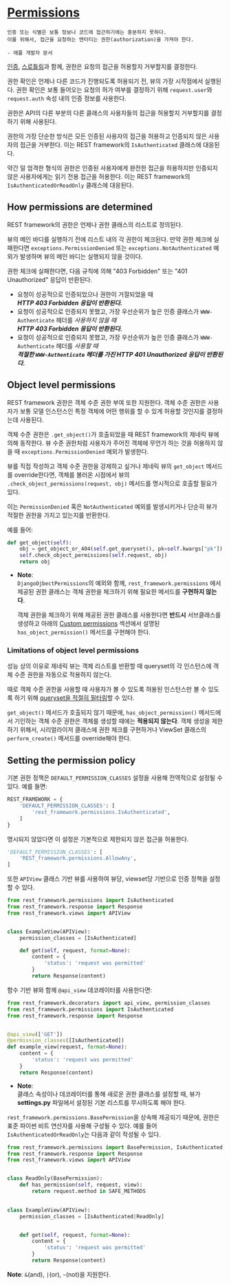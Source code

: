 # [Permissions](https://www.django-rest-framework.org/api-guide/permissions/)
```
인증 또는 식별은 보통 정보나 코드에 접근하기에는 충분하지 못하다.
이를 위해서, 접근을 요청하는 엔터티는 권한(authorization)을 가져야 한다.

- 애플 개발자 문서
```

[인증](https://github.com/lemon-lime-honey/TIL/blob/main/django/drf/authentication.md), [스로틀링](https://github.com/lemon-lime-honey/TIL/blob/main/django/drf/throttling.md)과 함께, 권한은 요청의 접근을 허용할지 거부할지를 결정한다.

권한 확인은 언제나 다른 코드가 진행되도록 허용되기 전, 뷰의 가장 시작점에서 실행된다. 권한 확인은 보통 들어오는 요청의 허가 여부를 결정하기 위해 `request.user`와 `request.auth` 속성 내의 인증 정보를 사용한다.

권한은 API의 다른 부분의 다른 클래스의 사용자들의 접근을 허용할지 거부할지를 결정하기 위해 사용된다.

권한의 가장 단순한 방식은 모든 인증된 사용자의 접근을 허용하고 인증되지 않은 사용자의 접근을 거부한다. 이는 REST framework의 `IsAuthenticated` 클래스에 대응된다.

약간 덜 엄격한 형식의 권한은 인증된 사용자에게 완전한 접근을 허용하지만 인증되지 않은 사용자에게는 읽기 전용 접근을 허용한다. 이는 REST framework의 `IsAuthenticatedOrReadOnly` 클래스에 대응된다.

## How permissions are determined
REST framework의 권한은 언제나 권한 클래스의 리스트로 정의된다.

뷰의 메인 바디를 실행하기 전에 리스트 내의 각 권한이 체크된다. 만약 권한 체크에 실패한다면 `exceptions.PermissionDenied` 또는 `exceptions.NotAuthenticated` 예외가 발생하며 뷰의 메인 바디는 실행되지 않을 것이다.

권한 체크에 실패한다면, 다음 규칙에 의해 "403 Forbidden" 또는 "401 Unauthorized" 응답이 반환된다.

- 요청이 성공적으로 인증되었으나 권한이 거절되었을 때<br>
  ***HTTP 403 Forbidden 응답이 반환된다.***
- 요청이 성공적으로 인증되지 못했고, 가장 우선순위가 높은 인증 클래스가 `WWW-Authenticate` 헤더를 *사용하지 않을 때*<br>
  ***HTTP 403 Forbidden 응답이 반환된다.***
- 요청이 성공적으로 인증되지 못했고, 가장 우선순위가 높은 인증 클래스가 `WWW-Authenticate` 헤더를 *사용할 때*<br>
  ***적절한 `WWW-Authenticate` 헤더를 가진 HTTP 401 Unauthorized 응답이 반환된다.***

## Object level permissions
REST framework 권한은 객체 수준 권한 부여 또한 지원한다. 객체 수준 권한은 사용자가 보통 모델 인스턴스인 특정 객체에 어떤 행위를 할 수 있게 허용할 것인지를 결정하는데 사용된다.

객체 수준 권한은 `.get_object()`가 호출되었을 때 REST framework의 제네릭 뷰에 의해 동작한다. 뷰 수준 권한처럼 사용자가 주어진 객체에 무언가 하는 것을 허용하지 않을 때 `exceptions.PermissionDenied` 예외가 발생한다.

뷰를 직접 작성하고 객체 수준 권한을 강제하고 싶거나 제네릭 뷰의 `get_object` 메서드를 override한다면, 객체를 불러온 시점에서 뷰의 `.check_object_permissions(request, obj)` 메서드를 명시적으로 호출할 필요가 있다.

이는 `PermissionDenied` 혹은 `NotAuthenticated` 예외를 발생시키거나 단순히 뷰가 적절한 권한을 가지고 있는지를 반환한다.

예를 들어:

```python
def get_object(self):
    obj = get_object_or_404(self.get_queryset(), pk=self.kwargs["pk"])
    self.check_object_permissions(self.request, obj)
    return obj
```

- **Note**: <br>
  `DjangoOjbectPermissions`의 예외와 함께, `rest_framework.permissions` 에서 제공된 권한 클래스는 객체 권한을 체크하기 위해 필요한 메서드를 **구현하지 않는다**.

  객체 권한을 체크하기 위해 제공된 권한 클래스를 사용한다면 **반드시** 서브클래스를 생성하고 아래의 [Custom permissions](https://github.com/lemon-lime-honey/TIL/blob/main/django/drf/permissions.md#custom-permissions) 섹션에서 설명된 `has_object_permission()` 메서드를 구현해야 한다.

### Limitations of object level permissions
성능 상의 이유로 제네릭 뷰는 객체 리스트를 반환할 때 queryset의 각 인스턴스에 객체 수준 권한을 자동으로 적용하지 않는다.

때로 객체 수준 권한을 사용할 때 사용자가 볼 수 있도록 허용된 인스턴스만 볼 수 있도록 하기 위해 [queryset을 적절히 필터링](https://www.django-rest-framework.org/api-guide/filtering/)할 수 있다.

`get_object()` 메서드가 호출되지 않기 때문에, `has_object_permission()` 메서드에서 기인하는 객체 수준 권한은 객체를 생성할 때에는 **적용되지 않는다**. 객체 생성을 제한하기 위해서, 시리얼라이저 클래스에 권한 체크를 구현하거나 ViewSet 클래스의 `perform_create()` 메서드를 override해야 한다.

## Setting the permission policy
기본 권한 정책은 `DEFAULT_PERMISSION_CLASSES` 설정을 사용해 전역적으로 설정될 수 있다. 예를 들면:
```python
REST_FRAMEWORK = {
    'DEFAULT_PERMISSION_CLASSES': [
        'rest_framework.permissions.IsAuthenticated',
    ]
}
```

명시되지 않았다면 이 설정은 기본적으로 제한되지 않은 접근을 허용한다.

```python
'DEFAULT_PERMISSION_CLASSES': [
    'REST_framework.permissions.AllowAny',
]
```

또한 `APIView` 클래스 기반 뷰를 사용하여 뷰당, viewset당 기반으로 인증 정책을 설정할 수 있다.

```python
from rest_framework.permissions import IsAuthenticated
from rest_framework.response import Response
from rest_framework.views import APIView


class ExampleView(APIView):
    permission_classes = [IsAuthenticated]

    def get(self, request, format=None):
        content = {
            'status': 'request was permitted'
        }
        return Response(content)
```

함수 기반 뷰와 함께 `@api_view` 데코레이터를 사용한다면:

```python
from rest_framework.decorators import api_view, permission_classes
from rest_framework.permissions import IsAuthenticated
from rest_framework.response import Response


@api_view(['GET'])
@permission_classes([IsAuthenticated])
def example_view(request, format=None):
    content = {
        'status': 'request was permitted'
    }
    return Response(content)
```

- **Note**: <br>
  클래스 속성이나 데코레이터를 통해 새로운 권한 클래스를 설정할 때, 뷰가 **settings.py** 파일에서 설정된 기본 리스트를 무시하도록 해야 한다.

`rest_framework.permissions.BasePermission`을 상속해 제공되기 때문에, 권한은 표준 파이썬 비트 연산자를 사용해 구성될 수 있다. 예를 들어 `IsAuthenticatedOrReadOnly`는 다음과 같이 작성될 수 있다.

```python
from rest_framework.permissions import BasePermission, IsAuthenticated, SAFE_METHODS
from rest_framework.response import Response
from rest_framework.views import APIView


class ReadOnly(BasePermission):
    def has_permission(self, request, view):
        return request.method in SAFE_METHODS
    

class ExampleView(APIView):
    permission_classes = [IsAuthenticated|ReadOnly]


    def get(self, request, format=None):
        content = {
            'status': 'request was permitted'
        }
        return Response(content)
```

**Note**: `&`(and), `|`(or), `~`(not)을 지원한다.